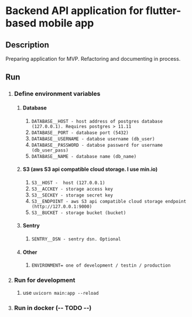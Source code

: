 # Backend API application for flutter-based mobile app

## Description
Preparing application for MVP. Refactoring and documenting in process.

## Run
1) ### Define environment variables 
   1) #### Database
      1) `DATABASE__HOST - host address of postgres database (127.0.0.1). Requires postgres > 11.11`
      2) `DATABASE__PORT - database port (5432)`
      3) `DATABASE__USERNAME - databse username (db_user)`
      4) `DATABASE__PASSWORD - databse password for username (db_user_pass)`
      5) `DATABASE__NAME - database name (db_name)`
   2) #### S3 (aws S3 api compatible cloud storage. I use min.io)
      1) `S3__HOST -  host (127.0.0.1)`
      2) `S3__ACCKEY - storage access key`
      3) `S3__SECKEY - storage secret key`
      4) `S3__ENDPOINT - aws S3 api compatible cloud storage endpoint (http://127.0.0.1:9000)`
      5) `S3__BUCKET - storage bucket (bucket)`
   3) #### Sentry
      1) `SENTRY__DSN - sentry dsn. Optional`
   4) #### Other
      1) `ENVIRONMENT= one of development / testin / production`
2) ### Run for development
   1) use `uvicorn main:app --reload`
3) ### Run in docker (-- TODO --) 